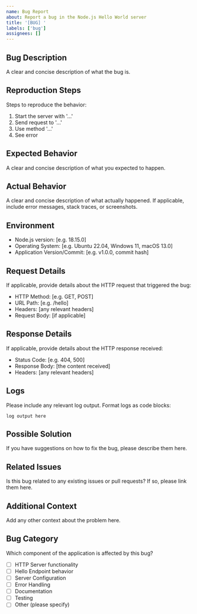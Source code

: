 ```yaml
---
name: Bug Report
about: Report a bug in the Node.js Hello World server
title: '[BUG] '
labels: ['bug']
assignees: []
---
```


## Bug Description
A clear and concise description of what the bug is.

## Reproduction Steps
Steps to reproduce the behavior:
1. Start the server with '...'
2. Send request to '...'
3. Use method '...'
4. See error

## Expected Behavior
A clear and concise description of what you expected to happen.

## Actual Behavior
A clear and concise description of what actually happened. If applicable, include error messages, stack traces, or screenshots.

## Environment
- Node.js version: [e.g. 18.15.0]
- Operating System: [e.g. Ubuntu 22.04, Windows 11, macOS 13.0]
- Application Version/Commit: [e.g. v1.0.0, commit hash]

## Request Details
If applicable, provide details about the HTTP request that triggered the bug:
- HTTP Method: [e.g. GET, POST]
- URL Path: [e.g. /hello]
- Headers: [any relevant headers]
- Request Body: [if applicable]

## Response Details
If applicable, provide details about the HTTP response received:
- Status Code: [e.g. 404, 500]
- Response Body: [the content received]
- Headers: [any relevant headers]

## Logs
Please include any relevant log output. Format logs as code blocks:
```
log output here
```

## Possible Solution
If you have suggestions on how to fix the bug, please describe them here.

## Related Issues
Is this bug related to any existing issues or pull requests? If so, please link them here.

## Additional Context
Add any other context about the problem here.

## Bug Category
Which component of the application is affected by this bug?
- [ ] HTTP Server functionality
- [ ] Hello Endpoint behavior
- [ ] Server Configuration
- [ ] Error Handling
- [ ] Documentation
- [ ] Testing
- [ ] Other (please specify)